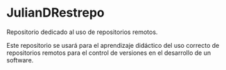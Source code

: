# JulianDRestrepo
Repositorio dedicado al uso de repositorios remotos.

Este repositorio se usará para el aprendizaje didáctico del uso correcto de repositorios remotos para el control de versiones en el desarrollo de un software.
